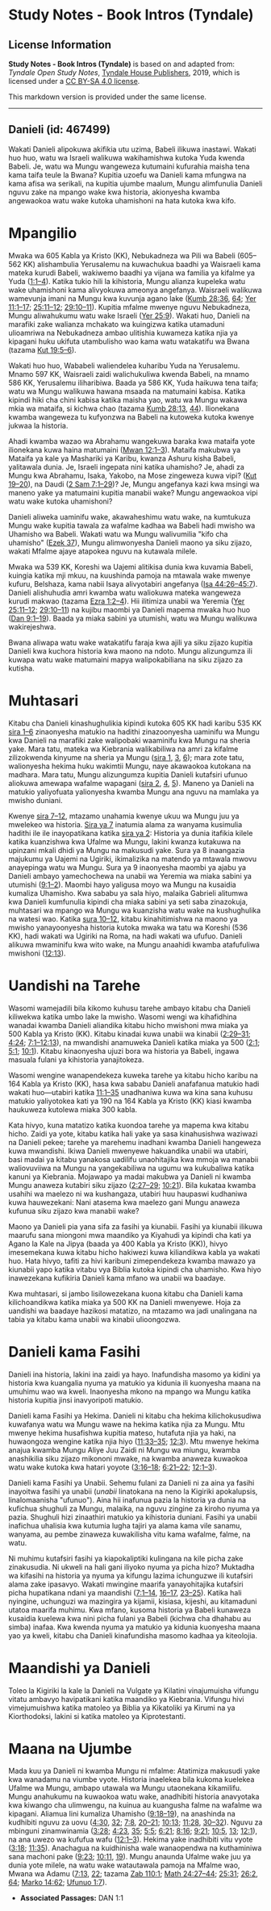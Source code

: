 # Study Notes - Book Intros (Tyndale)

## License Information

**Study Notes - Book Intros (Tyndale)** is based on and adapted from: _Tyndale Open Study Notes_, [Tyndale House Publishers](https://tyndaleopenresources.com/), 2019, which is licensed under a [CC BY-SA 4.0 license](https://creativecommons.org/licenses/by-sa/4.0/legalcode.en).

This markdown version is provided under the same license.



--------------------------------

## Danieli (id: 467499)

Wakati Danieli alipokuwa akifikia utu uzima, Babeli ilikuwa inastawi. Wakati huo huo, watu wa Israeli walikuwa wakihamishwa kutoka Yuda kwenda Babeli. Je, watu wa Mungu wangeweza kutumaini kufurahia maisha tena kama taifa teule la Bwana? Kupitia uzoefu wa Danieli kama mfungwa na kama afisa wa serikali, na kupitia ujumbe maalum, Mungu alimfunulia Danieli nguvu zake na mpango wake kwa historia, akionyesha kwamba angewaokoa watu wake kutoka uhamishoni na hata kutoka kwa kifo.

Mpangilio
=========

Mwaka wa 605 Kabla ya Kristo (KK), Nebukadneza wa Pili wa Babeli (605–562 KK) alishambulia Yerusalemu na kuwachukua baadhi ya Waisraeli kama mateka kurudi Babeli, wakiwemo baadhi ya vijana wa familia ya kifalme ya Yuda ([1:1–4](https://ref.ly/Dan1:1-Dan1:4)). Katika tukio hili la kihistoria, Mungu alianza kupeleka watu wake uhamishoni kama alivyokuwa ameonya angefanya. Waisraeli walikuwa wamevunja imani na Mungu kwa kuvunja agano lake ([Kumb 28:36](https://ref.ly/Deut28:36), [64](https://ref.ly/Deut28:64); [Yer 11:1–17](https://ref.ly/Jer11:1-Jer11:17); [25:11–12](https://ref.ly/Jer25:11-Jer25:12); [29:10–11](https://ref.ly/Jer29:10-Jer29:11)). Kupitia mfalme mwenye nguvu Nebukadneza, Mungu aliwahukumu watu wake Israeli ([Yer 25:9](https://ref.ly/Jer25:9)). Wakati huo, Danieli na marafiki zake walianza mchakato wa kuingizwa katika utamaduni ulioamriwa na Nebukadneza ambao ulitishia kuwameza katika njia ya kipagani huku ukifuta utambulisho wao kama watu watakatifu wa Bwana (tazama [Kut 19:5–6](https://ref.ly/Exod19:5-Exod19:6)).

Wakati huo huo, Wababeli waliendelea kuharibu Yuda na Yerusalemu. Mnamo 597 KK, Waisraeli zaidi walichukuliwa kwenda Babeli, na mnamo 586 KK, Yerusalemu iliharibiwa. Baada ya 586 KK, Yuda haikuwa tena taifa; watu wa Mungu walikuwa hawana msaada na matumaini kabisa. Katika kipindi hiki cha chini kabisa katika maisha yao, watu wa Mungu wakawa mkia wa mataifa, si kichwa chao (tazama [Kumb 28:13](https://ref.ly/Deut28:13), [44](https://ref.ly/Deut28:44)). Ilionekana kwamba wangeweza tu kufyonzwa na Babeli na kutoweka kutoka kwenye jukwaa la historia.

Ahadi kwamba wazao wa Abrahamu wangekuwa baraka kwa mataifa yote ilionekana kuwa haina matumaini ([Mwan 12:1–3](https://ref.ly/Gen12:1-Gen12:3)). Mataifa makubwa ya Mataifa ya kale ya Mashariki ya Karibu, kwanza Ashuru kisha Babeli, yalitawala dunia. Je, Israeli ingepata nini katika uhamisho? Je, ahadi za Mungu kwa Abrahamu, Isaka, Yakobo, na Mose zingeweza kuwa vipi? ([Kut 19–20](https://ref.ly/Exod19:1-Exod20:26)), na Daudi ([2 Sam 7:1–29](https://ref.ly/2Sam7:1-2Sam7:29))? Je, Mungu angefanya kazi kwa msingi wa maneno yake ya matumaini kupitia manabii wake? Mungu angewaokoa vipi watu wake kutoka uhamishoni?

Danieli aliweka uaminifu wake, akawaheshimu watu wake, na kumtukuza Mungu wake kupitia tawala za wafalme kadhaa wa Babeli hadi mwisho wa Uhamisho wa Babeli. Wakati watu wa Mungu walivumilia "kifo cha uhamisho" ([Ezek 37](https://ref.ly/Ezek37:1-Ezek37:28)), Mungu alimwonyesha Danieli maono ya siku zijazo, wakati Mfalme ajaye atapokea nguvu na kutawala milele.

Mwaka wa 539 KK, Koreshi wa Uajemi alitikisa dunia kwa kuvamia Babeli, kuingia katika mji mkuu, na kuushinda pamoja na mtawala wake mwenye kufuru, Belshaza, kama nabii Isaya alivyotabiri angefanya ([Isa 44:26–45:7](https://ref.ly/Isa44:26-Isa45:7)). Danieli alishuhudia amri kwamba watu waliokuwa mateka wangeweza kurudi makwao (tazama [Ezra 1:2–4](https://ref.ly/Ezra1:2-Ezra1:4)). Hii ilitimiza unabii wa Yeremia ([Yer 25:11–12](https://ref.ly/Jer25:11-Jer25:12); [29:10–11](https://ref.ly/Jer29:10-Jer29:11)) na kujibu maombi ya Danieli mapema mwaka huo huo ([Dan 9:1–19](https://ref.ly/Dan9:1-Dan9:19)). Baada ya miaka sabini ya utumishi, watu wa Mungu walikuwa wakirejeshwa.

Bwana aliwapa watu wake watakatifu faraja kwa ajili ya siku zijazo kupitia Danieli kwa kuchora historia kwa maono na ndoto. Mungu alizungumza ili kuwapa watu wake matumaini mapya walipokabiliana na siku zijazo za kutisha.

Muhtasari
=========

Kitabu cha Danieli kinashughulikia kipindi kutoka 605 KK hadi karibu 535 KK [sira 1–6](https://ref.ly/Dan1:1-Dan6:28) zinaonyesha matukio na hadithi zinazoonyesha uaminifu wa Mungu kwa Danieli na marafiki zake walipobaki waaminifu kwa Mungu na sheria yake. Mara tatu, mateka wa Kiebrania walikabiliwa na amri za kifalme zilizokwenda kinyume na sheria ya Mungu ([sira 1](https://ref.ly/Dan1:1-Dan1:21), [3](https://ref.ly/Dan3:1-Dan3:30), [6](https://ref.ly/Dan6:1-Dan6:28)); mara zote tatu, walionyesha hekima huku wakimtii Mungu, naye akawaokoa kutokana na madhara. Mara tatu, Mungu alizungumza kupitia Danieli kutafsiri ufunuo aliokuwa amewapa wafalme wapagani ([sira 2](https://ref.ly/Dan2:1-Dan2:49), [4](https://ref.ly/Dan4:1-Dan4:37), [5](https://ref.ly/Dan5:1-Dan5:31)). Maneno ya Danieli na matukio yaliyofuata yalionyesha kwamba Mungu ana nguvu na mamlaka ya mwisho duniani.

Kwenye [sira 7–12](https://ref.ly/Dan7:1-Dan12:13), mtazamo unahamia kwenye ukuu wa Mungu juu ya mwelekeo wa historia. [Sira ya 7](https://ref.ly/Dan7:1-Dan7:28) inatumia alama za wanyama kusimulia hadithi ile ile inayopatikana katika [sira ya 2](https://ref.ly/Dan2:1-Dan2:49): Historia ya dunia itafikia kilele katika kuanzishwa kwa Ufalme wa Mungu, lakini kwanza kutakuwa na upinzani mkali dhidi ya Mungu na makusudi yake. Sura ya 8 inaangazia majukumu ya Uajemi na Ugiriki, ikimalizika na matendo ya mtawala mwovu anayepinga watu wa Mungu. Sura ya 9 inaonyesha maombi ya ajabu ya Danieli ambayo yamechochewa na unabii wa Yeremia wa miaka sabini ya utumishi ([9:1–2](https://ref.ly/Dan9:1-Dan9:2)). Maombi hayo yaligusa moyo wa Mungu na kusaidia kumaliza Uhamisho. Kwa sababu ya sala hiyo, malaika Gabrieli alitumwa kwa Danieli kumfunulia kipindi cha miaka sabini ya seti saba zinazokuja, muhtasari wa mpango wa Mungu wa kuanzisha watu wake na kushughulika na watesi wao. Katika [sura 10–12](https://ref.ly/Dan10:1-Dan12:13), kitabu kinahitimishwa na maono ya mwisho yanayoonyesha historia kutoka mwaka wa tatu wa Koreshi (536 KK), hadi wakati wa Ugiriki na Roma, na hadi wakati wa ufufuo. Danieli alikuwa mwaminifu kwa wito wake, na Mungu anaahidi kwamba atafufuliwa mwishoni ([12:13](https://ref.ly/Dan12:13)).

Uandishi na Tarehe
==================

Wasomi wamejadili bila kikomo kuhusu tarehe ambayo kitabu cha Danieli kiliwekwa katika umbo lake la mwisho. Wasomi wengi wa kihafidhina wanadai kwamba Danieli aliandika kitabu hicho mwishoni mwa miaka ya 500 Kabla ya Kristo (KK). Kitabu kinadai kuwa unabii wa kinabii ([2:29–31](https://ref.ly/Dan2:29-Dan2:31); [4:24](https://ref.ly/Dan4:24); [7:1–12:13](https://ref.ly/Dan7:1-Dan12:13)), na mwandishi anamuweka Danieli katika miaka ya 500 ([2:1](https://ref.ly/Dan2:1); [5:1](https://ref.ly/Dan5:1); [10:1](https://ref.ly/Dan10:1)). Kitabu kinaonyesha ujuzi bora wa historia ya Babeli, ingawa masuala fulani ya kihistoria yanajitokeza.

Wasomi wengine wanapendekeza kuweka tarehe ya kitabu hicho karibu na 164 Kabla ya Kristo (KK), hasa kwa sababu Danieli anafafanua matukio hadi wakati huo—utabiri katika [11:1–35](https://ref.ly/Dan11:1-Dan11:35) unadhaniwa kuwa wa kina sana kuhusu matukio yaliyotokea kati ya 190 na 164 Kabla ya Kristo (KK) kiasi kwamba haukuweza kutolewa miaka 300 kabla.

Kata hivyo, kuna matatizo katika kuondoa tarehe ya mapema kwa kitabu hicho. Zaidi ya yote, kitabu katika hali yake ya sasa kinahusishwa waziwazi na Danieli pekee; tarehe ya marehemu inadhani kwamba Danieli hangeweza kuwa mwandishi. Ikiwa Danieli mwenyewe hakuandika unabii wa utabiri, basi madai ya kitabu yanakosa uadilifu unaohitajika kwa mmoja wa manabii waliovuviiwa na Mungu na yangekabiliwa na ugumu wa kukubaliwa katika kanuni ya Kiebrania. Mojawapo ya madai makubwa ya Danieli ni kwamba Mungu anaweza kutabiri siku zijazo ([2:27–29](https://ref.ly/Dan2:27-Dan2:29); [10:21](https://ref.ly/Dan10:21)). Bila kukataa kwamba usahihi wa maelezo ni wa kushangaza, utabiri huu haupaswi kudhaniwa kuwa hauwezekani: Nani atasema kwa maelezo gani Mungu anaweza kufunua siku zijazo kwa manabii wake?

Maono ya Danieli pia yana sifa za fasihi ya kiunabii. Fasihi ya kiunabii ilikuwa maarufu sana miongoni mwa maandiko ya Kiyahudi ya kipindi cha kati ya Agano la Kale na Jipya (baada ya 400 Kabla ya Kristo (KK)), hivyo imesemekana kuwa kitabu hicho hakiwezi kuwa kiliandikwa kabla ya wakati huo. Hata hivyo, tafiti za hivi karibuni zimependekeza kwamba mawazo ya kiunabii yapo katika vitabu vya Biblia kutoka kipindi cha uhamisho. Kwa hiyo inawezekana kufikiria Danieli kama mfano wa unabii wa baadaye.

Kwa muhtasari, si jambo lisilowezekana kuona kitabu cha Danieli kama kilichoandikwa katika miaka ya 500 KK na Danieli mwenyewe. Hoja za uandishi wa baadaye hazikosi matatizo, na mtazamo wa jadi unalingana na tabia ya kitabu kama unabii wa kinabii ulioongozwa.

Danieli kama Fasihi
===================

Danieli ina historia, lakini ina zaidi ya hayo. Inafundisha masomo ya kidini ya historia kwa kuangalia nyuma ya matukio ya kidunia ili kuonyesha maana na umuhimu wao wa kweli. Inaonyesha mkono na mpango wa Mungu katika historia kupitia jinsi inavyoripoti matukio.

Danieli kama Fasihi ya Hekima. Danieli ni kitabu cha hekima kilichokusudiwa kuwafanya watu wa Mungu wawe na hekima katika njia za Mungu. Mtu mwenye hekima husafishwa kupitia mateso, hutafuta njia ya haki, na huwaongoza wengine katika njia hiyo ([11:33–35](https://ref.ly/Dan11:33-Dan11:35); [12:3](https://ref.ly/Dan12:3)). Mtu mwenye hekima anajua kwamba Mungu Aliye Juu Zaidi ni Mungu wa miungu, kwamba anashikilia siku zijazo mikononi mwake, na kwamba anaweza kuwaokoa watu wake kutoka kwa hatari yoyote ([3:16–18](https://ref.ly/Dan3:16-Dan3:18); [6:21–22](https://ref.ly/Dan6:21-Dan6:22); [12:1–3](https://ref.ly/Dan12:1-Dan12:3)).

Danieli kama Fasihi ya Unabii. Sehemu fulani za Danieli ni za aina ya fasihi inayoitwa fasihi ya unabii (*unabii* linatokana na neno la Kigiriki apokalupsis, linalomaanisha "ufunuo"). Aina hii inafunua pazia la historia ya dunia na kufichua shughuli za Mungu, malaika, na nguvu zingine za kiroho nyuma ya pazia. Shughuli hizi zinaathiri matukio ya kihistoria duniani. Fasihi ya unabii inafichua uhalisia kwa kutumia lugha tajiri ya alama kama vile sanamu, wanyama, au pembe zinaweza kuwakilisha vitu kama wafalme, falme, na watu.

Ni muhimu kutafsiri fasihi ya kiapokaliptiki kulingana na kile picha zake zinakusudia. Ni ukweli na hali gani iliyoko nyuma ya picha hizo? Muktadha wa kifasihi na historia ya nyuma ya kifungu lazima ichunguzwe ili kutafsiri alama zake ipasavyo. Wakati mwingine maarifa yanayohitajika kutafsiri picha hupatikana ndani ya maandishi ([7:1–14](https://ref.ly/Dan7:1-Dan7:14), [16–17](https://ref.ly/Dan7:16-Dan7:17), [23–25](https://ref.ly/Dan7:23-Dan7:25)). Katika hali nyingine, uchunguzi wa mazingira ya kijamii, kisiasa, kijeshi, au kitamaduni utatoa maarifa muhimu. Kwa mfano, kusoma historia ya Babeli kunaweza kusaidia kuelewa kwa nini picha fulani ya Babeli (kichwa cha dhahabu au simba) inafaa. Kwa kwenda nyuma ya matukio ya kidunia kuonyesha maana yao ya kweli, kitabu cha Danieli kinafundisha masomo kadhaa ya kiteolojia.

Maandishi ya Danieli
====================

Toleo la Kigiriki la kale la Danieli na Vulgate ya Kilatini vinajumuisha vifungu vitatu ambavyo havipatikani katika maandiko ya Kiebrania. Vifungu hivi vimejumuishwa katika matoleo ya Biblia ya Kikatoliki ya Kirumi na ya Kiorthodoksi, lakini si katika matoleo ya Kiprotestanti.

Maana na Ujumbe
===============

Mada kuu ya Danieli ni kwamba Mungu ni mfalme: Atatimiza makusudi yake kwa wanadamu na viumbe vyote. Historia inaelekea bila kukoma kuelekea Ufalme wa Mungu, ambapo utawala wa Mungu utaonekana kikamilifu. Mungu anahukumu na kuwaokoa watu wake, anadhibiti historia anavyotaka kwa kiwango cha ulimwengu, na kuinua au kuangusha falme na wafalme wa kipagani. Aliamua lini kumaliza Uhamisho ([9:18–19](https://ref.ly/Dan9:18-Dan9:19)), na anashinda na kudhibiti nguvu za uovu ([4:30](https://ref.ly/Dan4:30), [32](https://ref.ly/Dan4:32); [7:8](https://ref.ly/Dan7:8), [20–21](https://ref.ly/Dan7:20-Dan7:21); [10:13](https://ref.ly/Dan10:13); [11:28](https://ref.ly/Dan11:28), [30–32](https://ref.ly/Dan11:30-Dan11:32)). Nguvu za mbinguni zinamwinamia ([3:28](https://ref.ly/Dan3:28); [4:23](https://ref.ly/Dan4:23), [35](https://ref.ly/Dan4:35); [5:5](https://ref.ly/Dan5:5); [6:21](https://ref.ly/Dan6:21); [8:16](https://ref.ly/Dan8:16); [9:21](https://ref.ly/Dan9:21); [10:5](https://ref.ly/Dan10:5), [13](https://ref.ly/Dan10:13); [12:1](https://ref.ly/Dan12:1)), na ana uwezo wa kufufua wafu ([12:1–3](https://ref.ly/Dan12:1-Dan12:3)). Hekima yake inadhibiti vitu vyote ([3:18](https://ref.ly/Dan3:18); [11:35](https://ref.ly/Dan11:35)). Anachagua na kuidhinisha wale wanaopendwa na kuthaminiwa sana machoni pake ([9:23](https://ref.ly/Dan9:23); [10:11](https://ref.ly/Dan10:11), [19](https://ref.ly/Dan10:19)). Mungu anaunda Ufalme wake juu ya dunia yote milele, na watu wake watautawala pamoja na Mfalme wao, Mwana wa Adamu ([7:13](https://ref.ly/Dan7:13), [22](https://ref.ly/Dan7:22); tazama [Zab 110:1](https://ref.ly/Ps110:1); [Math 24:27–44](https://ref.ly/Matt24:27-Matt24:44); [25:31](https://ref.ly/Matt25:31); [26:2](https://ref.ly/Matt26:2), [64](https://ref.ly/Matt26:64); [Marko 14:62](https://ref.ly/Mark14:62); [Ufunuo 1:7](https://ref.ly/Rev1:7)).

* **Associated Passages:** DAN 1:1

